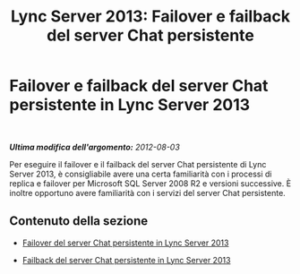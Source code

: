 ﻿---
title: 'Lync Server 2013: Failover e failback del server Chat persistente'
TOCTitle: Failover e failback del server Chat persistente
ms:assetid: bc9a791f-d15c-48c8-8682-1a8ad19d8c75
ms:mtpsurl: https://technet.microsoft.com/it-it/library/JJ205214(v=OCS.15)
ms:contentKeyID: 49301815
ms.date: 08/24/2015
mtps_version: v=OCS.15
ms.translationtype: HT
---

# Failover e failback del server Chat persistente in Lync Server 2013

 

_**Ultima modifica dell'argomento:** 2012-08-03_

Per eseguire il failover e il failback del server Chat persistente di Lync Server 2013, è consigliabile avere una certa familiarità con i processi di replica e failover per Microsoft SQL Server 2008 R2 e versioni successive. È inoltre opportuno avere familiarità con i servizi del server Chat persistente.

## Contenuto della sezione

  - [Failover del server Chat persistente in Lync Server 2013](lync-server-2013-failing-over-persistent-chat-server.md)

  - [Failback del server Chat persistente in Lync Server 2013](lync-server-2013-failing-back-persistent-chat-server.md)

